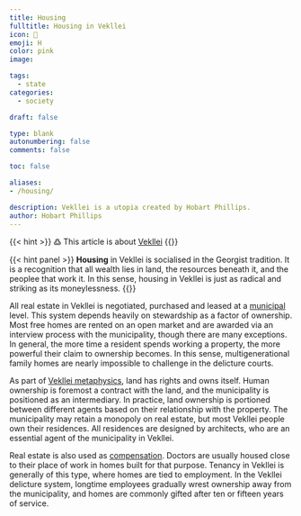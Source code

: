```yaml
---
title: Housing
fulltitle: Housing in Vekllei
icon: 🏡
emoji: H
color: pink
image: 

tags: 
  - state
categories:
  - society

draft: false

type: blank
autonumbering: false
comments: false

toc: false

aliases:
- /housing/

description: Vekllei is a utopia created by Hobart Phillips.
author: Hobart Phillips
---
```

{{< hint >}}
߷ This article is about [Vekllei](/intro/#what-is-vekllei)
{{</hint>}}

{{< hint panel >}}
**Housing** in Vekllei is socialised in the Georgist tradition. It is a recognition that all wealth lies in land, the resources beneath it, and the peoplee that work it. In this sense, housing in Vekllei is just as radical and striking as its moneylessness.
{{</hint>}}

All real estate in Vekllei is negotiated, purchased and leased at a [municipal](/municipalities/) level. This system depends heavily on stewardship as a factor of ownership. Most free homes are rented on an open market and are awarded via an interview process with the municipality, though there are many exceptions. In general, the more time a resident spends working a property, the more powerful their claim to ownership becomes. In this sense, multigenerational family homes are nearly impossible to challenge in the delicture courts.

As part of [Vekllei metaphysics](/metaphysics/), land has rights and owns itself. Human ownership is foremost a contract with the land, and the municipality is positioned as an intermediary. In practice, land ownership is portioned between different agents based on their relationship with the property. The municipality may retain a monopoly on real estate, but most Vekllei people own their residences. All residences are designed by architects, who are an essential agent of the municipality in Vekllei.

Real estate is also used as [compensation](/news/essays/moneylessness/#why-do-vekllei-people-work). Doctors are usually housed close to their place of work in homes built for that purpose. Tenancy in Vekllei is generally of this type, where homes are tied to employment. In the Vekllei delicture system, longtime employees gradually wrest ownership away from the municipality, and homes are commonly gifted after ten or fifteen years of service. 